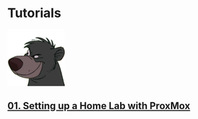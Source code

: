 # Tutorials

![Balou](_assets/images/balou.png)

## [01. Setting up a Home Lab with ProxMox](/01_setting_up_a_cheap_home_lab_with_proxmox/README.md)